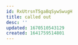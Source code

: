 ```yaml
---
id: RxUtrsnT5gaBqSywSwugH
title: called out
desc: ''
updated: 1670510543129
created: 1641759514801
---
```





